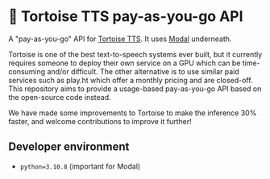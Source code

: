 # 🐢 Tortoise TTS pay-as-you-go API

A "pay-as-you-go" API for [Tortoise TTS](https://github.com/neonbjb/tortoise-tts/). It uses [Modal](https://modal.com/) underneath.

Tortoise is one of the best text-to-speech systems ever built, but it currently requires someone to deploy their own service on a GPU which can be time-consuming and/or difficult. The other alternative is to use similar paid services such as play.ht which offer a monthly pricing and are closed-off. This repository aims to provide a usage-based pay-as-you-go API based on the open-source code instead.

We have made some improvements to Tortoise to make the inference 30% faster, and welcome contributions to improve it further!

## Developer environment
- `python=3.10.8` (important for Modal)
